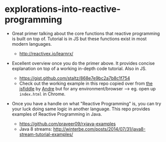 # explorations-into-reactive-programming

* Great primer talking about the core functions that reactive programming is built on top of. Tutorial is in JS but these functions exist in most modern languages.
  * http://reactivex.io/learnrx/

* Excellent overview once you do the primer above. It provides concise explanation on top of a working in-depth code tutorial. Also in JS.
  * https://gist.github.com/staltz/868e7e9bc2a7b8c1f754
  * Check out the working example in this repo copied over from [the jsfiddle](http://jsfiddle.net/staltz/8jFJH/48/) by [Andre](http://jsfiddle.net/user/staltz/fiddles/) but for any environment/browser --> eg. open up `index.html` in Chrome.

* Once you have a handle on what "Reactive Programming" is, you can try your luck doing same logic in another language. This repo provides examples of Reactive Programming in Java.
  * https://github.com/praveer09/rxjava-examples
  * Java 8 streams: http://winterbe.com/posts/2014/07/31/java8-stream-tutorial-examples/
